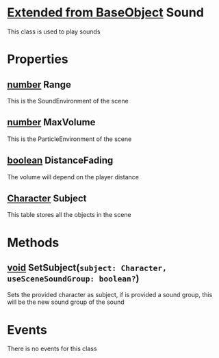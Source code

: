 # [Extended from BaseObject](BaseObject.md) Sound 
This class is used to play sounds
	 
# Properties

## [number](number.md) Range
This is the SoundEnvironment of the scene
  
## [number](number.md) MaxVolume
This is the ParticleEnvironment of the scene
  
## [boolean](boolean.md) DistanceFading
The volume will depend on the player distance

## [Character](Character.md) Subject
This table stores all the objects in the scene
  


# Methods
## [void](https://create.roblox.com/docs/scripting/luau/nil) SetSubject(`subject: Character, useSceneSoundGroup: boolean?`) 
 Sets the provided character as subject, if is provided a sound group, this will be the new sound group of the sound
	


# Events
There is no events for this class


